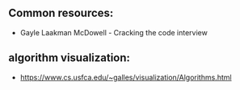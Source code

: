 ## Common resources:

- Gayle Laakman McDowell - Cracking the code interview


## algorithm visualization:
- https://www.cs.usfca.edu/~galles/visualization/Algorithms.html